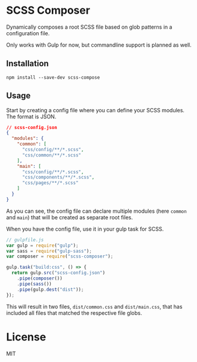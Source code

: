 # SCSS Composer
Dynamically composes a root SCSS file based on glob patterns in a configuration file.

Only works with Gulp for now, but commandline support is planned as well.

## Installation

`npm install --save-dev scss-compose`

## Usage

Start by creating a config file where you can define your SCSS modules. The format is JSON.

``` json
// scss-config.json
{
  "modules": {
    "common": [
      "css/config/**/*.scss",
      "css/common/**/*.scss"
    ],
    "main": [
      "css/config/**/*.scss",
      "css/components/**/*.scss",
      "css/pages/**/*.scss"
    ]
  }
}
```

As you can see, the config file can declare multiple modules (here `common` and `main`) that will be created as separate root files.

When you have the config file, use it in your gulp task for SCSS.

``` javascript
// gulpfile.js
var gulp = require("gulp");
var sass = require("gulp-sass");
var composer = require("scss-composer");

gulp.task("build:css", () => {
  return gulp.src("scss-config.json")
    .pipe(composer())
    .pipe(sass())
    .pipe(gulp.dest("dist"));
});
```

This will result in two files, `dist/common.css` and `dist/main.css`, that has included all files that matched the respective file globs. 

# License
MIT